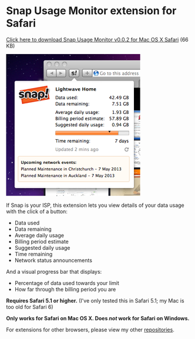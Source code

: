 Snap Usage Monitor extension for Safari
===========

[Click here to download Snap Usage Monitor v0.0.2 for Mac OS X Safari](https://github.com/ChrisNZL/snap-safari/raw/master/Builds/SnapUsageMonitor_0.0.1.safariextz) (66 KB)

![](https://github.com/ChrisNZL/snap-safari/blob/master/screenshot.png?raw=true)

If Snap is your ISP, this extension lets you view details of your data usage with the click of a button:
* Data used
* Data remaining
* Average daily usage
* Billing period estimate
* Suggested daily usage
* Time remaining
* Network status announcements

And a visual progress bar that displays:
* Percentage of data used towards your limit
* How far through the billing period you are

**Requires Safari 5.1 or higher.** (I've only tested this in Safari 5.1; my Mac is too old for Safari 6)

**Only works for Safari on Mac OS X. Does _not_ work for Safari on Windows.**

For extensions for other browsers, please view my other [repositories](https://github.com/ChrisNZL?tab=repositories).
